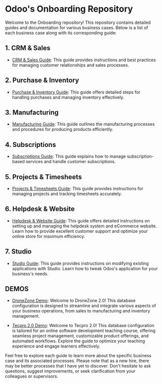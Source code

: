 # Odoo's Onboarding Repository

Welcome to the Onboarding repository! This repository contains detailed guides and documentation for various business cases. Below is a list of each business case along with its corresponding guide:

## 1. CRM & Sales

- [CRM & Sales Guide](1-crm-sales.md): This guide provides instructions and best practices for managing customer relationships and sales processes.

## 2. Purchase & Inventory

- [Purchase & Inventory Guide](2-purchase-inventory.md): This guide offers detailed steps for handling purchases and managing inventory effectively.

## 3. Manufacturing

- [Manufacturing Guide](3-manufacturing.md): This guide outlines the manufacturing processes and procedures for producing products efficiently.

## 4. Subscriptions

- [Subscriptions Guide](4-subscriptions.md): This guide explains how to manage subscription-based services and handle customer subscriptions.

## 5. Projects & Timesheets

- [Projects & Timesheets Guide](5-projects-timesheets.md): This guide provides instructions for managing projects and tracking timesheets accurately.

## 6. Helpdesk & Website

- [Helpdesk & Website Guide](6-helpdesk-website.md): This guide offers detailed instructions on setting up and managing the helpdesk system and eCommerce website. Learn how to provide excellent customer support and optimize your online store for maximum efficiency.

## 7. Studio
- [Studio Guide](7-studio.md): This guide provides instructions on modifying existing applications with Studio. Learn how to tweak Odoo's application for your business's needs.

## DEMOS
- [DroneZone Demo](https://github.com/elct-odoo/onboarding/blob/main/dronezone-demo/database-config.md): 
Welcome to DroneZone 2.0! This database configuration is designed to streamline and integrate various aspects of your business operations, from sales to manufacturing and inventory management.

- [Tecpro 2.0 Demo](https://github.com/elct-odoo/onboarding/blob/main/tecpro-2.0/database-config.md): Welcome to Tecpro 2.0! This database configuration is tailored for an online software development teaching course, offering seamless project management, customizable product offerings, and automated workflows. Explore the guide to optimize your teaching experience and engage learners effectively.

Feel free to explore each guide to learn more about the specific business case and its associated processes. Please note that as a new hire, there may be better processes that I have yet to discover. Don't hesitate to ask questions, suggest improvements, or seek clarification from your colleagues or supervisors.
